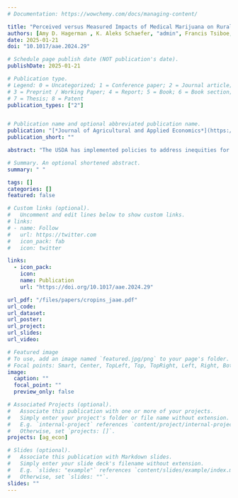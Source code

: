 ```yaml
---
# Documentation: https://wowchemy.com/docs/managing-content/

title: "Perceived versus Measured Impacts of Medical Marijuana on Rural Oklahoma Home Values"
authors: [Amy D. Hagerman , K. Aleks Schaefer, "admin", Francis Tsiboe, Alicia M. Young, Yacob Abrehe Zereyesus]
date: 2025-01-21
doi: "10.1017/aae.2024.29"

# Schedule page publish date (NOT publication's date).
publishDate: 2025-01-21

# Publication type.
# Legend: 0 = Uncategorized; 1 = Conference paper; 2 = Journal article;
# 3 = Preprint / Working Paper; 4 = Report; 5 = Book; 6 = Book section;
# 7 = Thesis; 8 = Patent
publication_types: ["2"]


# Publication name and optional abbreviated publication name.
publication: "[*Journal of Agricultural and Applied Economics*](https://doi.org/10.1017/aae.2024.29)"
publication_short: ""

abstract: "The USDA has implemented policies to address inequities for socially disadvantaged farmers and ranchers. This research examines agricultural risk inequities and the impact of 2018 Farm Bill programs on crop insurance use among minority and veteran farmers. Results indicate that minority and veteran farmers are disproportionately located in regions of the U.S. with higher risks of drought and excess precipitation. Yet, these producer groups had lower use of crop insurance prior to the implementation of the 2018 Farm Bill. However, the incentive programs created under the 2018 Farm Bill have increased use of federal crop insurance among these vulnerable populations."

# Summary. An optional shortened abstract.
summary: " "

tags: []
categories: []
featured: false

# Custom links (optional).
#   Uncomment and edit lines below to show custom links.
# links:
# - name: Follow
#   url: https://twitter.com
#   icon_pack: fab
#   icon: twitter

links:
  - icon_pack:
    icon:
    name: Publication
    url: "https://doi.org/10.1017/aae.2024.29"

url_pdf: "/files/papers/cropins_jaae.pdf"
url_code:
url_dataset:
url_poster:
url_project:
url_slides: 
url_video:

# Featured image
# To use, add an image named `featured.jpg/png` to your page's folder.
# Focal points: Smart, Center, TopLeft, Top, TopRight, Left, Right, BottomLeft, Bottom, BottomRight.
image:
  caption: ""
  focal_point: ""
  preview_only: false

# Associated Projects (optional).
#   Associate this publication with one or more of your projects.
#   Simply enter your project's folder or file name without extension.
#   E.g. `internal-project` references `content/project/internal-project/index.md`.
#   Otherwise, set `projects: []`.
projects: [ag_econ]

# Slides (optional).
#   Associate this publication with Markdown slides.
#   Simply enter your slide deck's filename without extension.
#   E.g. `slides: "example"` references `content/slides/example/index.md`.
#   Otherwise, set `slides: ""`.
slides: ""
---
```


